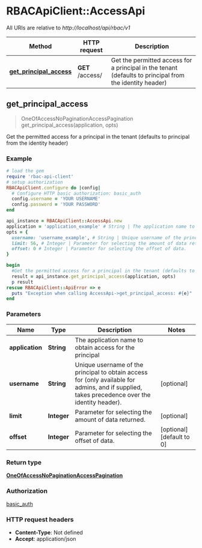 # RBACApiClient::AccessApi

All URIs are relative to *http://localhost/api/rbac/v1*

Method | HTTP request | Description
------------- | ------------- | -------------
[**get_principal_access**](AccessApi.md#get_principal_access) | **GET** /access/ | Get the permitted access for a principal in the tenant (defaults to principal from the identity header)



## get_principal_access

> OneOfAccessNoPaginationAccessPagination get_principal_access(application, opts)

Get the permitted access for a principal in the tenant (defaults to principal from the identity header)

### Example

```ruby
# load the gem
require 'rbac-api-client'
# setup authorization
RBACApiClient.configure do |config|
  # Configure HTTP basic authorization: basic_auth
  config.username = 'YOUR USERNAME'
  config.password = 'YOUR PASSWORD'
end

api_instance = RBACApiClient::AccessApi.new
application = 'application_example' # String | The application name to obtain access for the principal
opts = {
  username: 'username_example', # String | Unique username of the principal to obtain access for (only available for admins, and if supplied, takes precedence over the identity header).
  limit: 56, # Integer | Parameter for selecting the amount of data returned.
  offset: 0 # Integer | Parameter for selecting the offset of data.
}

begin
  #Get the permitted access for a principal in the tenant (defaults to principal from the identity header)
  result = api_instance.get_principal_access(application, opts)
  p result
rescue RBACApiClient::ApiError => e
  puts "Exception when calling AccessApi->get_principal_access: #{e}"
end
```

### Parameters


Name | Type | Description  | Notes
------------- | ------------- | ------------- | -------------
 **application** | **String**| The application name to obtain access for the principal | 
 **username** | **String**| Unique username of the principal to obtain access for (only available for admins, and if supplied, takes precedence over the identity header). | [optional] 
 **limit** | **Integer**| Parameter for selecting the amount of data returned. | [optional] 
 **offset** | **Integer**| Parameter for selecting the offset of data. | [optional] [default to 0]

### Return type

[**OneOfAccessNoPaginationAccessPagination**](OneOfAccessNoPaginationAccessPagination.md)

### Authorization

[basic_auth](../README.md#basic_auth)

### HTTP request headers

- **Content-Type**: Not defined
- **Accept**: application/json


